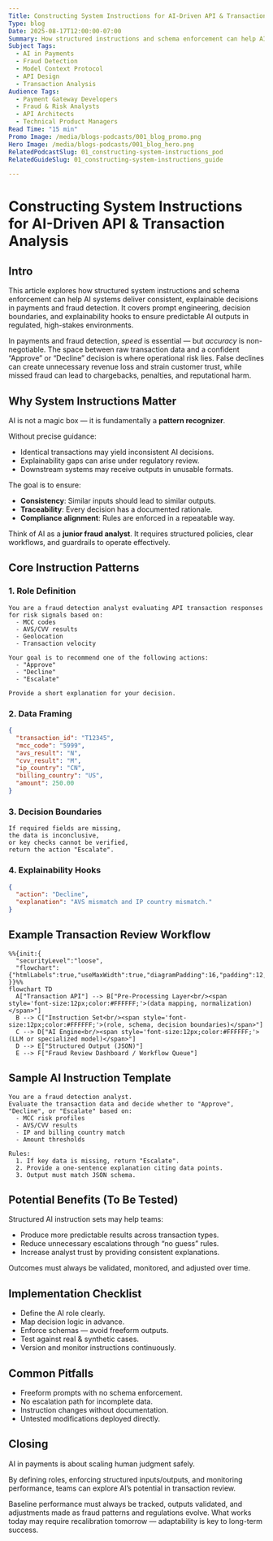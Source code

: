 ```yaml
---
Title: Constructing System Instructions for AI-Driven API & Transaction Analysis - Blog
Type: blog
Date: 2025-08-17T12:00:00-07:00
Summary: How structured instructions and schema enforcement can help AI systems in payments and fraud detection deliver consistent, explainable results. Discusses prompt design, decision boundaries, and compliance considerations without external references.
Subject Tags:
  - AI in Payments
  - Fraud Detection
  - Model Context Protocol
  - API Design
  - Transaction Analysis
Audience Tags:
  - Payment Gateway Developers
  - Fraud & Risk Analysts
  - API Architects
  - Technical Product Managers
Read Time: "15 min"
Promo Image: /media/blogs-podcasts/001_blog_promo.png
Hero Image: /media/blogs-podcasts/001_blog_hero.png
RelatedPodcastSlug: 01_constructing-system-instructions_pod
RelatedGuideSlug: 01_constructing-system-instructions_guide

---
```


# Constructing System Instructions for AI-Driven API & Transaction Analysis

## Intro

This article explores how structured system instructions and schema enforcement can help AI systems deliver consistent, explainable decisions in payments and fraud detection. It covers prompt engineering, decision boundaries, and explainability hooks to ensure predictable AI outputs in regulated, high-stakes environments.

In payments and fraud detection, *speed* is essential — but *accuracy* is non-negotiable. The space between raw transaction data and a confident “Approve” or “Decline” decision is where operational risk lies. False declines can create unnecessary revenue loss and strain customer trust, while missed fraud can lead to chargebacks, penalties, and reputational harm.

## Why System Instructions Matter

AI is not a magic box — it is fundamentally a **pattern recognizer**.

Without precise guidance:
- Identical transactions may yield inconsistent AI decisions.
- Explainability gaps can arise under regulatory review.
- Downstream systems may receive outputs in unusable formats.

The goal is to ensure:
- **Consistency**: Similar inputs should lead to similar outputs.
- **Traceability**: Every decision has a documented rationale.
- **Compliance alignment**: Rules are enforced in a repeatable way.

Think of AI as a **junior fraud analyst**. It requires structured policies, clear workflows, and guardrails to operate effectively.

## Core Instruction Patterns

### 1. Role Definition

```text
You are a fraud detection analyst evaluating API transaction responses for risk signals based on:
  - MCC codes
  - AVS/CVV results
  - Geolocation
  - Transaction velocity

Your goal is to recommend one of the following actions:
  - "Approve"
  - "Decline"
  - "Escalate"

Provide a short explanation for your decision.
```

### 2. Data Framing

```json
{
  "transaction_id": "T12345",
  "mcc_code": "5999",
  "avs_result": "N",
  "cvv_result": "M",
  "ip_country": "CN",
  "billing_country": "US",
  "amount": 250.00
}
```

### 3. Decision Boundaries

```text
If required fields are missing,
the data is inconclusive,
or key checks cannot be verified,
return the action "Escalate".
```

### 4. Explainability Hooks

```json
{
  "action": "Decline",
  "explanation": "AVS mismatch and IP country mismatch."
}
```

## Example Transaction Review Workflow

```mermaid
%%{init:{
  "securityLevel":"loose",
  "flowchart":{"htmlLabels":true,"useMaxWidth":true,"diagramPadding":16,"padding":12,"curve":"linear"}
}}%%
flowchart TD
  A["Transaction API"] --> B["Pre-Processing Layer<br/><span style='font-size:12px;color:#FFFFFF;'>(data mapping, normalization)</span>"]
  B --> C["Instruction Set<br/><span style='font-size:12px;color:#FFFFFF;'>(role, schema, decision boundaries)</span>"]
  C --> D["AI Engine<br/><span style='font-size:12px;color:#FFFFFF;'>(LLM or specialized model)</span>"]
  D --> E["Structured Output (JSON)"]
  E --> F["Fraud Review Dashboard / Workflow Queue"]
```

## Sample AI Instruction Template

```text
You are a fraud detection analyst.
Evaluate the transaction data and decide whether to "Approve", "Decline", or "Escalate" based on:
  - MCC risk profiles
  - AVS/CVV results
  - IP and billing country match
  - Amount thresholds

Rules:
  1. If key data is missing, return "Escalate".
  2. Provide a one-sentence explanation citing data points.
  3. Output must match JSON schema.
```

## Potential Benefits (To Be Tested)

Structured AI instruction sets may help teams:

- Produce more predictable results across transaction types.
- Reduce unnecessary escalations through “no guess” rules.
- Increase analyst trust by providing consistent explanations.

Outcomes must always be validated, monitored, and adjusted over time.

## Implementation Checklist

- Define the AI role clearly.
- Map decision logic in advance.
- Enforce schemas — avoid freeform outputs.
- Test against real & synthetic cases.
- Version and monitor instructions continuously.

## Common Pitfalls

- Freeform prompts with no schema enforcement.
- No escalation path for incomplete data.
- Instruction changes without documentation.
- Untested modifications deployed directly.

## Closing

AI in payments is about scaling human judgment safely.

By defining roles, enforcing structured inputs/outputs, and monitoring performance, teams can explore AI’s potential in transaction review.

Baseline performance must always be tracked, outputs validated, and adjustments made as fraud patterns and regulations evolve. What works today may require recalibration tomorrow — adaptability is key to long-term success.
